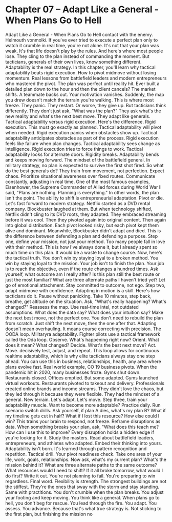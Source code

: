 # Chapter 07 – Adapt Like a General - When Plans Go to Hell

Adapt Like a General - When Plans Go to Hell contact with the enemy. Helmouth vonmolki. If you've ever tried to execute a perfect plan only to watch it crumble in real time, you're not alone. It's not that your plan was weak. It's that life doesn't play by the rules. And here's where most people lose. They cling to the plan instead of commanding the moment. But tacticians, generals of their own lives, know something different. Adaptability is the real strategy. In this chapter, you'll learn why tactical adaptability beats rigid execution. How to pivot midmove without losing momentum. Real lessons from battlefield leaders and modern entrepreneurs who mastered the pivot. The plan was perfect until reality hit. Ever built a detailed plan down to the hour and then the client cancels? The market shifts. A teammate backs out. Your motivation vanishes. Suddenly, the map you drew doesn't match the terrain you're walking. This is where most freeze. They panic. They restart. Or worse, they give up. But tacticians think differently. They don't just ask, "What was the plan?" They ask what's the new reality and what's the next best move. They adapt like generals. Tactical adaptability versus rigid execution. Here's the difference. Rigid execution. This must go exactly as planned. Tactical adaptability will pivot when needed. Rigid execution panics when obstacles show up. Tactical adaptability anticipates obstacles as part of the process. Rigid execution feels like failure when plan changes. Tactical adaptability sees change as intelligence. Rigid execution tries to force things to work. Tactical adaptability looks for alternate doors. Rigidity breaks. Adaptability bends and keeps moving forward. The mindset of the battlefield general. In military strategy, no plan is expected to survive the first shot fired. So what do the best generals do? They train from movement, not perfection. Expect chaos. Prioritize situational awareness over fixed routes. Communicate constantly, adjusting in real time. One of the most famous examples, Eisenhower, the Supreme Commander of Allied forces during World War II said, "Plans are nothing. Planning is everything." In other words, the plan isn't the point. The ability to shift is entrepreneurial adaptation. Pivot or die. Let's fast forward to modern strategy. Netflix started as a DVD rental company. Blockbuster laughed at them. But when technology shifted, Netflix didn't cling to its DVD roots, they adapted. They embraced streaming before it was cool. Then they pivoted again into original content. Then again into global distribution. Each pivot looked risky, but each pivot kept them alive and dominant. Meanwhile, Blockbuster didn't adapt and died. This is the difference between defending a plan and defending a purpose. Step one, define your mission, not just your method. Too many people fall in love with their method. This is how I've always done it, but I already spent so much time on this plan. It would be a waste to change course. Now, here's the tactical truth. You don't win by staying loyal to a broken method. You win by staying loyal to the mission. Your job isn't to finish the plan. Your job is to reach the objective, even if the route changes a hundred times. Ask yourself, what outcome am I really after? Is this plan still the best route or just the most familiar? What are three alternate paths I haven't tried yet? Let go of emotional attachment. Stay committed to outcome, not ego. Step two, adapt midmove with confidence. Adapting in motion is a skill. Here's how tacticians do it. Pause without panicking. Take 10 minutes, step back, breathe, get altitude on the situation. Ask, "What's really happening? What's changed?" Reassess the map. Use real-time intel, not outdated assumptions. What does the data say? What does your intuition say? Make the next best move, not the perfect one. You don't need to rebuild the plan from scratch. Just shift the next move, then the one after that. Adapting doesn't mean overhauling. It means course correcting with precision. The OODA loop. Militaryra adaptability. Fighter pilots use a tactical framework called the Oda loop. Observe. What's happening right now? Orient. What does it mean? What changed? Decide. What's the best next move? Act. Move. decisively test, adjust, and repeat. This loop allows for continuous realtime adaptability, which is why elite tacticians always stay one step ahead. You can use this in business, relationships, health, any area where plans evolve fast. Real world example, CO 19 business pivots. When the pandemic hit in 2020, many businesses froze. Gyms shut down. Restaurants closed. Offices emptied. But some adapted. Gyms launched virtual workouts. Restaurants pivoted to takeout and delivery. Professionals created online brands and income streams. They didn't love the chaos, but they led through it because they were flexible. They had the mindset of a general. New terrain. Let's adapt. Let's move. Step three, train your adaptability muscle. Want to become more adaptable? Practice daily. Run scenario switch drills. Ask yourself, if plan A dies, what's my plan B? What if my timeline gets cut in half? What if I lost this resource? How else could I win? This trains your brain to respond, not freeze. Reframe disruptions as data. When something breaks your plan, ask, "What does this teach me? How can I use this to improve? Every disruption holds a hidden edge if you're looking for it. Study the masters. Read about battlefield leaders, entrepreneurs, and athletes who adapted. Embed their thinking into yours. Adaptability isn't born. It's learned through pattern recognition and repetition. Tactical drill. Your pivot readiness check. Take one area of your life, work, goals, relationships. Now ask, what's my current plan? What's the mission behind it? What are three alternate paths to the same outcome? What resources would I need to shift? If it all broke tomorrow, what would I do first? Write it out. You're not planning to fail. You're preparing to win regardless. Final word. Flexibility is strength. The strongest buildings are not the stiffest. They're the ones that sway with the storm and stay standing. Same with practitions. You don't crumble when the plan breaks. You adjust your footing and keep moving. You think like a general. When plans go to hell, you don't beg for rescue. You lead through the fire. You adapt. You assess. You advance. Because that's what true strategy is. Not sticking to the first plan, but finishing the mission no